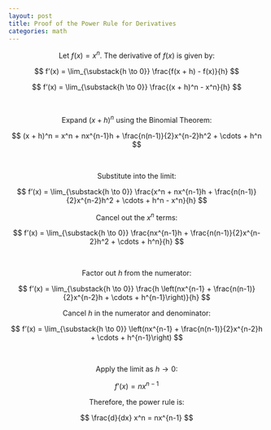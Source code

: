 ```yaml
---
layout: post
title: Proof of the Power Rule for Derivatives
categories: math
---
```


$$
\text{Let } f(x) = x^n. \text{ The derivative of } f(x) \text{ is given by:}
$$

$$
f’(x) = \lim_{\substack{h \to 0}} \frac{f(x + h) - f(x)}{h}
$$

$$
f’(x) = \lim_{\substack{h \to 0}} \frac{(x + h)^n - x^n}{h}
$$

<br>

$$
\text{Expand } (x + h)^n \text{ using the Binomial Theorem:}
$$

$$
(x + h)^n = x^n + nx^{n-1}h + \frac{n(n-1)}{2}x^{n-2}h^2 + \cdots + h^n
$$

<br>

$$
\text{Substitute into the limit:}
$$

$$
f’(x) = \lim_{\substack{h \to 0}} \frac{x^n + nx^{n-1}h + \frac{n(n-1)}{2}x^{n-2}h^2 + \cdots + h^n - x^n}{h}
$$

$$
\text{Cancel out the } x^n \text{ terms:}
$$

$$
f’(x) = \lim_{\substack{h \to 0}} \frac{nx^{n-1}h + \frac{n(n-1)}{2}x^{n-2}h^2 + \cdots + h^n}{h}
$$

<br>

$$
\text{Factor out } h \text{ from the numerator:}
$$

$$
f’(x) = \lim_{\substack{h \to 0}} \frac{h \left(nx^{n-1} + \frac{n(n-1)}{2}x^{n-2}h + \cdots + h^{n-1}\right)}{h}
$$

$$
\text{Cancel } h \text{ in the numerator and denominator:}
$$

$$
f’(x) = \lim_{\substack{h \to 0}} \left(nx^{n-1} + \frac{n(n-1)}{2}x^{n-2}h + \cdots + h^{n-1}\right)
$$

<br>

$$
\text{Apply the limit as } h \to 0:
$$

$$
f’(x) = nx^{n-1}
$$

$$
\text{Therefore, the power rule is:}
$$

$$
\frac{d}{dx} x^n = nx^{n-1}
$$
